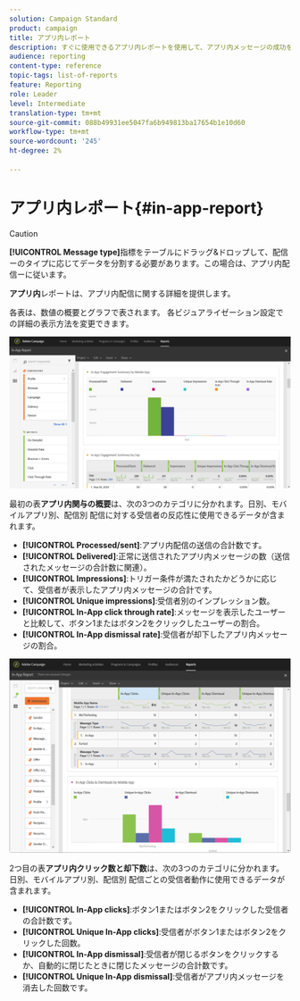 ```yaml
---
solution: Campaign Standard
product: campaign
title: アプリ内レポート
description: すぐに使用できるアプリ内レポートを使用して、アプリ内メッセージの成功を説明します。
audience: reporting
content-type: reference
topic-tags: list-of-reports
feature: Reporting
role: Leader
level: Intermediate
translation-type: tm+mt
source-git-commit: 088b49931ee5047fa6b949813ba17654b1e10d60
workflow-type: tm+mt
source-wordcount: '245'
ht-degree: 2%

---
```



# アプリ内レポート{#in-app-report}

>[!CAUTION]
>
>**[!UICONTROL Message type]**&#x200B;指標をテーブルにドラッグ&amp;ドロップして、配信ーのタイプに応じてデータを分割する必要があります。この場合は、アプリ内配信ーに従います。

**アプリ内**&#x200B;レポートは、アプリ内配信に関する詳細を提供します。

各表は、数値の概要とグラフで表されます。 各ビジュアライゼーション設定での詳細の表示方法を変更できます。

![](assets/inapp_report.png)

最初の表&#x200B;**アプリ内関与の概要**&#x200B;は、次の3つのカテゴリに分かれます。日別、モバイルアプリ別、配信別 配信に対する受信者の反応性に使用できるデータが含まれます。

* **[!UICONTROL Processed/sent]**:アプリ内配信の送信の合計数です。
* **[!UICONTROL Delivered]**:正常に送信されたアプリ内メッセージの数（送信されたメッセージの合計数に関連）。
* **[!UICONTROL Impressions]**:トリガー条件が満たされたかどうかに応じて、受信者が表示したアプリ内メッセージの合計です。
* **[!UICONTROL Unique impressions]**:受信者別のインプレッション数。
* **[!UICONTROL In-App click through rate]**:メッセージを表示したユーザーと比較して、ボタン1またはボタン2をクリックしたユーザーの割合。
* **[!UICONTROL In-App dismissal rate]**:受信者が却下したアプリ内メッセージの割合。

![](assets/inapp_report_1.png)

2つ目の表&#x200B;**アプリ内クリック数と却下数**&#x200B;は、次の3つのカテゴリに分かれます。日別、モバイルアプリ別、配信別 配信ごとの受信者動作に使用できるデータが含まれます。

* **[!UICONTROL In-App clicks]**:ボタン1またはボタン2をクリックした受信者の合計数です。
* **[!UICONTROL Unique In-App clicks]**:受信者がボタン1またはボタン2をクリックした回数。
* **[!UICONTROL In-App dismissal]**:受信者が閉じるボタンをクリックするか、自動的に閉じたときに閉じたメッセージの合計数です。
* **[!UICONTROL Unique In-App dismissal]**:受信者がアプリ内メッセージを消去した回数です。

